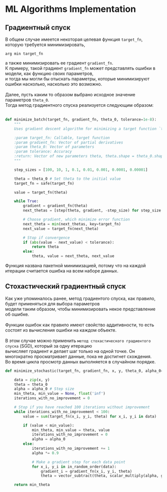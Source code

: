 # ML Algorithms Implementation

## Градиентный спуск
В общем случае имеется некоторая целевая функция `target_fn`, которую требуется минимизировать,<br />
```text
arg min target_fn
```
а также минимизировать ее градиент `gradient_fn`. <br />
К примеру, такой градиент `gradient_fn` может представлять ошибки в модели, как функцию своих параметров, <br />
и тогда мы могли бы отыскать параметры, которые минимизируют ошибки насколько, насколько это возможно.<br />
<br />
Далее, пусть каким то образом выбрано исходное значение параметров `theta_0`.<br />
Тогда метод градиентного спуска реализуется следующим образом:<br />
<br />

```python
def minimize_batch(target_fn, gradient_fn, theta_0, tolerance=1e-8):
    """
    Uses gradient descent algorithm for minimizing a target function `target_fn`

    :param target_fn: Callable, target function
    :param gradient_fn: Vector of partial derivatives
    :param theta_0: Vector of parameters
    :param tolerance: Accuracy
    :return: Vector of new parameters theta, theta.shape = theta_0.shape
    """

    step_sizes = [100, 10, 1, 0.1, 0.01, 0.001, 0.0001, 0.00001]

    theta = theta_0 # Set theta to the initial value
    target_fn = safe(target_fn)

    value = target_fn(theta)

    while True:
        gradient = gradient_fn(theta)
        next_thetas = [step(theta, gradient, -step_size) for step_size in step_sizes]

        # Choose gradient, which minimize error function
        next_theta = min(next_thetas, key=target_fn)
        next_value = target_fn(next_theta)

        # Stop if convergence
        if (abs(value - next_value) < tolerance):
            return theta
        else:
            theta, value = next_theta, next_value

```

Функция названа пакетной минимизацией, потому что на каждой итерации считается ошибка на всем наборе данных.
<br />

## Стохастический градиентный спуск
Как уже упоминалось ранее, метод градиентого спуска, как правило, будет применяться для выбора параметров <br />
модели таким образом, чтобы минимизировать некое представление об ошибке.<br />
<br />
Функции ошибок как правило имеют свойство аддитивности, то есть состоят из вычисления ошибки на каждом объекте.<br />
<br />
В этом случае можно применить `метод стохастического градиентого спуска` (SGD), который за одну итерацию<br />
вычисляет градиент и делает шаг только на одной точке. Он многократно просматривает данные, пока не достигнет схождения.<br />
Во время цикла просмотр данных выполняется в случайном порядке.
```python
def minimize_stochastic(target_fn, gradient_fn, x, y, theta_0, alpha_0=0.01):

    data = zip(x, y)
    theta = theta_0
    alpha = alpha_0 # Step size
    min_theta, min_value = None, float('inf')
    iterations_with_no_improvement = 0

    # Stop if you have reached 100 iterations without improvement
    while iterations_with_no_improvement < 100:
        value = sum(target_fn(x_i, y_i, theta) for x_i, y_i in data)

        if (value < min_value):
            min_theta, min_value = theta, value
            iterations_with_no_improvement = 0
            alpha = alpha_0
        else:
            iterations_with_no_improvement += 1
            alpha *= 0.9

            # Make a gradient step for each data point
            for x_i, y_i in in_random_order(data):
                gradient_i = gradient_fn(x_i, y_i, theta)
                theta = vector_subtract(theta, scalar_multiply(alpha, gradient_i))

    return min_theta
```
